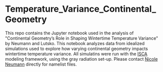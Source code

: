 # Temperature_Variance_Continental_Geometry

This repo contains the Jupyter notebook used in the analysis of "Continental Geometry’s Role in Shaping Wintertime Temperature Variance" by Neumann and Lutsko. This notebook analyzes data from idealized simulations used to explore how varying continental geometry impacts wintertime temperature variance. All simulatins were run with the [ISCA](https://execlim.github.io/IscaWebsite/) modeling framework, using the gray radiation set-up. Please contact [Nicole Neumann](https://lamont.columbia.edu/directory/nicole-neumann) directly for namelist files.
